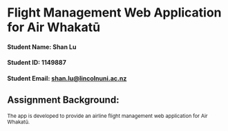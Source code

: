 # Flight Management Web Application for Air Whakatū 


#### Student Name: Shan Lu
#### Student ID: 1149887
#### Student Email: shan.lu@lincolnuni.ac.nz


## Assignment Background:
<sub>The app is developed to provide an airline flight management web application for Air Whakatū. </sub>


